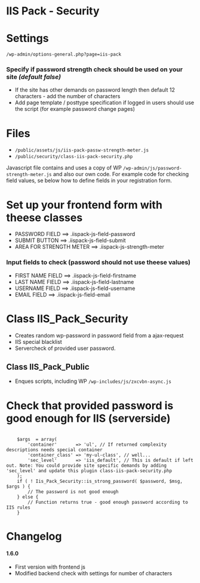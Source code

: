 IIS Pack - Security
========
Settings
========
`/wp-admin/options-general.php?page=iis-pack`
### Specify if password strength check should be used on your site _(default false)_
* If the site has other demands on password length then default 12 characters - add the number of characters
* Add page template / posttype specification if logged in users should use the script (for example password change pages)

Files
=====
* `/public/assets/js/iis-pack-passw-strength-meter.js`
* `/public/security/class-iis-pack-security.php`

Javascript file contains and uses a copy of WP `/wp-admin/js/password-strength-meter.js` and also our own code. For example code for checking field values, se below how to define fields in your registration form.

# Set up your frontend form with theese classes
* PASSWORD FIELD ==> .iispack-js-field-password
* SUBMIT BUTTON ==> .iispack-js-field-submit
* AREA FOR STRENGTH METER ==> .iispack-js-strength-meter

### Input fields to check (password should not use theese values)
* FIRST NAME FIELD ==> .iispack-js-field-firstname
* LAST NAME  FIELD ==> .iispack-js-field-lastname
* USERNAME  FIELD ==> .iispack-js-field-username
* EMAIL  FIELD ==> .iispack-js-field-email
 
# Class IIS_Pack_Security 
* Creates random wp-password in password field from a ajax-request
* IIS special blacklist 
* Servercheck of provided user password.

## Class IIS_Pack_Public
* Enques scripts, including WP `/wp-includes/js/zxcvbn-async.js` 



# Check that provided password is good enough for IIS (serverside)
<code>
    $args  = array(
        'container'       => 'ul', // If returned complexity descriptions needs special container
        'container_class' => 'my-ul-class', // well...
        'sec_level'       => 'iis_default', // This is default if left out. Note: You could provide site specific demands by adding 'sec_level' and update this plugin class-iis-pack-security.php
    );
    if ( ! Iis_Pack_Security::is_strong_password( $password, $msg, $args ) {
        // The password is not good enough
    } else {
        // Function returns true - good enough password according to IIS rules
    }
</code>


Changelog
=========

#### 1.6.0
* First version with frontend js
* Modified backend check with settings for number of characters
